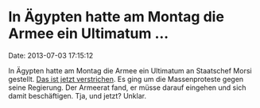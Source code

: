 In Ägypten hatte am Montag die Armee ein Ultimatum \...
=======================================================

Date: 2013-07-03 17:15:12

In Ägypten hatte am Montag die Armee ein Ultimatum an Staatschef Morsi
gestellt. [Das ist jetzt
verstrichen](http://www.guardian.co.uk/world/2013/jul/03/egypt-morsi-army-deadline-expires).
Es ging um die Massenproteste gegen seine Regierung. Der Armeerat fand,
er müsse darauf eingehen und sich damit beschäftigen. Tja, und jetzt?
Unklar.
